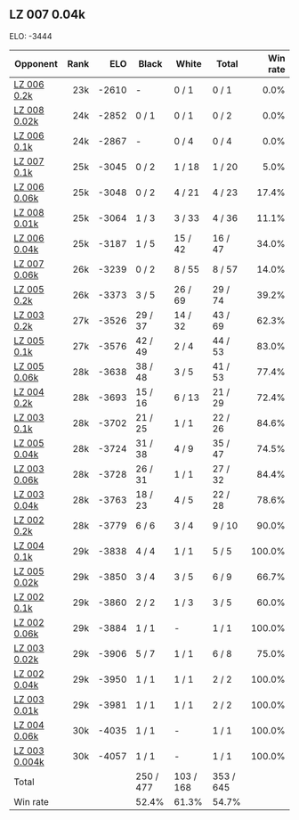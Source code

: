 ## LZ 007 0.04k ##

ELO: -3444

Opponent | Rank | ELO | Black | White | Total | Win rate
---------|-----:|----:|-------|-------|-------|-------:
[LZ 006 0.2k](LZ%20006%200.2k.md) | 23k | -2610 | - | 0 / 1 | 0 / 1 | 0.0%
[LZ 008 0.02k](LZ%20008%200.02k.md) | 24k | -2852 | 0 / 1 | 0 / 1 | 0 / 2 | 0.0%
[LZ 006 0.1k](LZ%20006%200.1k.md) | 24k | -2867 | - | 0 / 4 | 0 / 4 | 0.0%
[LZ 007 0.1k](LZ%20007%200.1k.md) | 25k | -3045 | 0 / 2 | 1 / 18 | 1 / 20 | 5.0%
[LZ 006 0.06k](LZ%20006%200.06k.md) | 25k | -3048 | 0 / 2 | 4 / 21 | 4 / 23 | 17.4%
[LZ 008 0.01k](LZ%20008%200.01k.md) | 25k | -3064 | 1 / 3 | 3 / 33 | 4 / 36 | 11.1%
[LZ 006 0.04k](LZ%20006%200.04k.md) | 25k | -3187 | 1 / 5 | 15 / 42 | 16 / 47 | 34.0%
[LZ 007 0.06k](LZ%20007%200.06k.md) | 26k | -3239 | 0 / 2 | 8 / 55 | 8 / 57 | 14.0%
[LZ 005 0.2k](LZ%20005%200.2k.md) | 26k | -3373 | 3 / 5 | 26 / 69 | 29 / 74 | 39.2%
[LZ 003 0.2k](LZ%20003%200.2k.md) | 27k | -3526 | 29 / 37 | 14 / 32 | 43 / 69 | 62.3%
[LZ 005 0.1k](LZ%20005%200.1k.md) | 27k | -3576 | 42 / 49 | 2 / 4 | 44 / 53 | 83.0%
[LZ 005 0.06k](LZ%20005%200.06k.md) | 28k | -3638 | 38 / 48 | 3 / 5 | 41 / 53 | 77.4%
[LZ 004 0.2k](LZ%20004%200.2k.md) | 28k | -3693 | 15 / 16 | 6 / 13 | 21 / 29 | 72.4%
[LZ 003 0.1k](LZ%20003%200.1k.md) | 28k | -3702 | 21 / 25 | 1 / 1 | 22 / 26 | 84.6%
[LZ 005 0.04k](LZ%20005%200.04k.md) | 28k | -3724 | 31 / 38 | 4 / 9 | 35 / 47 | 74.5%
[LZ 003 0.06k](LZ%20003%200.06k.md) | 28k | -3728 | 26 / 31 | 1 / 1 | 27 / 32 | 84.4%
[LZ 003 0.04k](LZ%20003%200.04k.md) | 28k | -3763 | 18 / 23 | 4 / 5 | 22 / 28 | 78.6%
[LZ 002 0.2k](LZ%20002%200.2k.md) | 28k | -3779 | 6 / 6 | 3 / 4 | 9 / 10 | 90.0%
[LZ 004 0.1k](LZ%20004%200.1k.md) | 29k | -3838 | 4 / 4 | 1 / 1 | 5 / 5 | 100.0%
[LZ 005 0.02k](LZ%20005%200.02k.md) | 29k | -3850 | 3 / 4 | 3 / 5 | 6 / 9 | 66.7%
[LZ 002 0.1k](LZ%20002%200.1k.md) | 29k | -3860 | 2 / 2 | 1 / 3 | 3 / 5 | 60.0%
[LZ 002 0.06k](LZ%20002%200.06k.md) | 29k | -3884 | 1 / 1 | - | 1 / 1 | 100.0%
[LZ 003 0.02k](LZ%20003%200.02k.md) | 29k | -3906 | 5 / 7 | 1 / 1 | 6 / 8 | 75.0%
[LZ 002 0.04k](LZ%20002%200.04k.md) | 29k | -3950 | 1 / 1 | 1 / 1 | 2 / 2 | 100.0%
[LZ 003 0.01k](LZ%20003%200.01k.md) | 29k | -3981 | 1 / 1 | 1 / 1 | 2 / 2 | 100.0%
[LZ 004 0.06k](LZ%20004%200.06k.md) | 30k | -4035 | 1 / 1 | - | 1 / 1 | 100.0%
[LZ 003 0.004k](LZ%20003%200.004k.md) | 30k | -4057 | 1 / 1 | - | 1 / 1 | 100.0%
Total | | | 250 / 477 | 103 / 168 | 353 / 645 | 
Win rate| | | 52.4% | 61.3% | 54.7% | 
